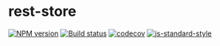 # rest-store

[![NPM version][npm-image]][npm-url]
[![Build status][travis-image]][travis-url]
[![codecov](https://codecov.io/gh/bfitch/rest-store/branch/master/graph/badge.svg)](https://codecov.io/gh/bfitch/rest-store)
[![js-standard-style][standard-image]][standard-url]

[npm-image]: https://img.shields.io/npm/v/rest-store.svg?style=flat
[npm-url]: https://npmjs.org/package/rest-store
[travis-image]: https://img.shields.io/travis/bfitch/rest-store.svg?style=flat
[travis-url]: https://travis-ci.org/bfitch/rest-store
[standard-image]: https://img.shields.io/badge/code%20style-standard-blue.svg?style=flat
[standard-url]: http://standardjs.com/

